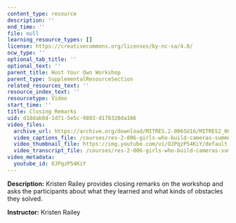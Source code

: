 ```yaml
---
content_type: resource
description: ''
end_time: ''
file: null
learning_resource_types: []
license: https://creativecommons.org/licenses/by-nc-sa/4.0/
ocw_type: ''
optional_tab_title: ''
optional_text: ''
parent_title: Host Your Own Workshop
parent_type: SupplementalResourceSection
related_resources_text: ''
resource_index_text: ''
resourcetype: Video
start_time: ''
title: Closing Remarks
uid: d18dab8d-1d71-5e5c-9893-d178320da166
video_files:
  archive_url: https://archive.org/download/MITRES.2-006SU16/MITRES2_006SU16_talk8_300k.mp4
  video_captions_file: /courses/res-2-006-girls-who-build-cameras-summer-2016/7b4e58a41bed5f32a6df82e88b2d9283_OJPqzP54KiY.vtt
  video_thumbnail_file: https://img.youtube.com/vi/OJPqzP54KiY/default.jpg
  video_transcript_file: /courses/res-2-006-girls-who-build-cameras-summer-2016/e195d8b4ed20de3090cc23b3da2ac157_OJPqzP54KiY.pdf
video_metadata:
  youtube_id: OJPqzP54KiY
---
```


**Description:** Kristen Railey provides closing remarks on the workshop and asks the participants about what they learned and what kinds of obstacles they solved.

**Instructor:** Kristen Railey

